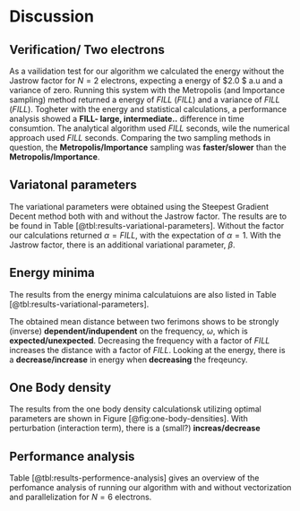# Discussion

## Verification/ Two electrons

As a vailidation test for our algorithm we calculated the energy without the Jastrow factor for $N = 2$ electrons, expecting a energy of $2.0 $ a.u and a variance of zero. Running this system with the Metropolis (and Importance sampling) method returned a energy of $FILL$ ($FILL$) and a variance of $FILL$ ($FILL$). Togheter with the energy and statistical calculations, a performance analysis showed a **FILL- large, intermediate..** difference in time consumtion. The analytical algorithm used $FILL$ seconds, wile the numerical approach used $FILL$ seconds. Comparing the two sampling methods in question, the **Metropolis/Importance** sampling was **faster/slower** than the **Metropolis/Importance**. 

<!-- Reference to our last project where we preformed performance analysis for different number of particles. Can maybe write something like: This is a two particle system, where we found in our last project Importance/Metropoliis is faster, while for larger system Importance/Metropolis will dominate in performance -->


<!-- The effect of blocking on the results Metropolis vs Importance-->

## Variatonal parameters
<!-- Two particle system-->

The variational parameters were obtained using the Steepest Gradient Decent method both with and without the Jastrow factor. The results are to be found in Table [@tbl:results-variational-parameters].  Without the factor our calculations returned $\alpha = FILL$, with the expectation of $\alpha = 1$. With the Jastrow factor, there is an additional variational parameter, $\beta$. 

<!-- Maybe write something about the influence of the stepsize, how it influences the steepest decent method performance - smaller stepsize = higher accuracy and more likely to hit the lowest energy, while a higher stepsize gives a higher performamce/uses less time, but is less likely to hit bottom of the energy -->


<!--Higher number of particles: Comment if something was done differently compared to two particle system - eg using grid of alphas/betas instead of steepest gradient descent-->

## Energy minima
<!-- Two particle system-->

<!-- Compare values to Taut's article. E.g. for omega  = 1, the energy should be 3 a.u.. Then maybe give a deviation \%  from tauts (2 omega). Also compare with and without the Jastrow factor and with and without interaction (hamiltonian)-->

The results from the energy minima calculatuions are also listed in Table [@tbl:results-variational-parameters]. 

<!-- Mean distance between two electrons. Should be dependent on omega(frequency). Is there any dependence on the energy, eg. higher energy allows for a shorter distance?? -->

The obtained mean distance between two ferimons shows to be strongly (inverse) **dependent/indupendent** on the frequency, $\omega$, which is **expected/unexpected**. Decreasing the frequency with a factor of $FILL$ increases the distance with a factor of $FILL$. Looking at the energy, there is a **decrease/increase** in energy when **decreasing** the freqeuncy. 

<!-- Dependence of omega on kinetic energy - HO has energy steps of $\frac{1}{2}\hbar \omega$, so the kinetic energy should increase with omega-->


<!--Higher number of particles -->

<!-- Dependence of omega on (kinetic) energy - HO has energy steps of $\frac{1}{2}\hbar \omega$, so the kinetic energy should increase with omega-->

<!-- Comment on the effect of using/not using the Jastrow factor  + time consumption -->

<!-- Viral theorem  - compare the analytical results with the viral theorem. Viral theorem does not take into concideration the interaction between the particles--> 

## One Body density
<!-- Two particle system-->

<!-- With and without the Jastrow factor - could also be interesting to compare with and without electron interaction. Is there a dependency of the distanve between the particles, the density should probably be higher when the particles are closer togheter --> 

The results from the one body density calculationsk utilizing optimal parameters are shown in Figure [@fig:one-body-densities]. With perturbation (interaction term), there is a (small?) **increas/decrease** 

<!--Higher number of particles-->

<!--Comment on the difference between N = 2 vs. 6, 12 (20) + comment on the effect of distance between the particles (with jastrow and interaction off) -->


## Performance analysis
Table [@tbl:results-performence-analysis] gives an overview of the perfomance analysis of running our algorithm with and without vectorization and parallelization for $N = 6$ electrons. 

<!-- Write something about using different flags-->

<!-- Write something about how we use parelellization (running one experiment on on core??) and if/how it gives a speed-up when running our algorithm. Maybe something about how it can be improoved in the future.--> 


